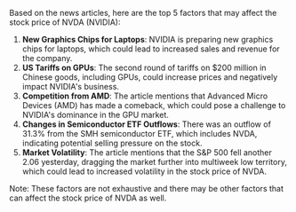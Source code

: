Based on the news articles, here are the top 5 factors that may affect the stock price of NVDA (NVIDIA):

1. **New Graphics Chips for Laptops**: NVIDIA is preparing new graphics chips for laptops, which could lead to increased sales and revenue for the company.
2. **US Tariffs on GPUs**: The second round of tariffs on $200 million in Chinese goods, including GPUs, could increase prices and negatively impact NVIDIA's business.
3. **Competition from AMD**: The article mentions that Advanced Micro Devices (AMD) has made a comeback, which could pose a challenge to NVIDIA's dominance in the GPU market.
4. **Changes in Semiconductor ETF Outflows**: There was an outflow of 31.3% from the SMH semiconductor ETF, which includes NVDA, indicating potential selling pressure on the stock.
5. **Market Volatility**: The article mentions that the S&P 500 fell another 2.06 yesterday, dragging the market further into multiweek low territory, which could lead to increased volatility in the stock price of NVDA.

Note: These factors are not exhaustive and there may be other factors that can affect the stock price of NVDA as well.